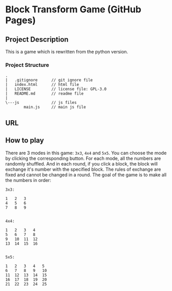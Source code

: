 # Block Transform Game (GitHub Pages)

## Project Description
This is a game which is rewritten from the python version.

### Project Structure

```
.
|   .gitignore      // git ignore file
|   index.html      // html file
|   LICENSE         // license file: GPL-3.0
|   README.md       // readme file
|
\---js              // js files
        main.js     // main js file
```

## URL


## How to play
There are 3 modes in this game: `3x3`, `4x4` and `5x5`.
You can choose the mode by clicking the corresponding button.
For each mode, all the numbers are randomly shuffled.
And in each round, if you click a block, the block will exchange it's number with the specified block.
The rules of exchange are fixed and cannot be changed in a round.
The goal of the game is to make all the numbers in order: 
```
3x3:

1   2   3
4   5   6
7   8   9


4x4:

1   2   3   4
5   6   7   8
9   10  11  12
13  14  15  16


5x5:

1   2   3   4   5
6   7   8   9   10
11  12  13  14  15
16  17  18  19  20
21  22  23  24  25
```